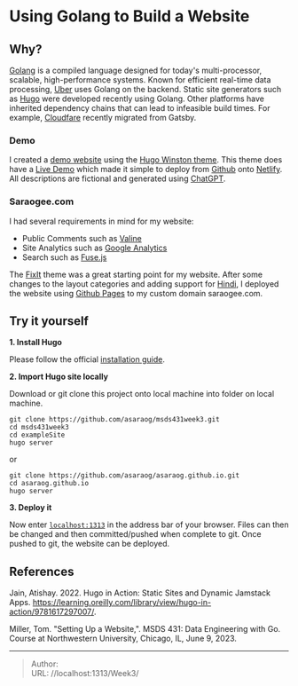 # Using Golang to Build a Website

## Why?

[Golang](https://go.dev/) is a compiled language designed for today&#39;s multi-processor, scalable, high-performance systems. Known for efficient real-time data processing, [Uber](https://github.com/uber-go/guide) uses Golang on the backend. Static site generators such as [Hugo](https://gohugo.io) were developed recently using Golang. Other platforms have inherited dependency chains that can lead to infeasible build times. For example, [Cloudfare](https://blog.cloudflare.com/new-dev-docs) recently migrated from Gatsby.

### Demo

I created a [demo website](autonotes.netlify.app) using the [Hugo Winston theme](https://themes.gohugo.io/themes/hugo-winston-theme/). This theme does have a [Live Demo](https://hugo-winston.netlify.app/) which made it simple to deploy from [Github](https://github.com/asaraog/msds431week3) onto [Netlify](https://www.netlify.com/). All descriptions are fictional and generated using [ChatGPT](https://chat.openai.com/).

### Saraogee.com

I had several requirements in mind for my website:
- Public Comments such as [Valine](https://valine.js.org/en/)
- Site Analytics such as [Google Analytics](https://developers.google.com/analytics/)
- Search such as [Fuse.js](https://www.fusejs.io/)

The [FixIt](https://themes.gohugo.io/themes/fixit/) theme was a great starting point for my website. After some changes to the layout categories and adding support for [Hindi](https://github.com/hugo-fixit/FixIt/commit/dfeaf0e9a7c2a34e32b259e41dd4d48dfdb61ae7), I deployed the website using [Github Pages](https://github.com/asaraog/asaraog.github.io/deployments) to my custom domain saraogee.com.

## Try it yourself

**1. Install Hugo**

Please follow the official [installation guide](https://gohugo.io/getting-started/installing/).

**2. Import Hugo site locally**

Download or git clone this project onto local machine into folder on local machine.

```
git clone https://github.com/asaraog/msds431week3.git
cd msds431week3
cd exampleSite
hugo server
```
or

```
git clone https://github.com/asaraog/asaraog.github.io.git
cd asaraog.github.io
hugo server
```

**3. Deploy it**

Now enter [`localhost:1313`](http://localhost:1313) in the address bar of your browser. Files can then be changed and then committed/pushed when complete to git. Once pushed to git, the website can be deployed.

## References
Jain, Atishay. 2022. Hugo in Action: Static Sites and Dynamic Jamstack Apps. https://learning.oreilly.com/library/view/hugo-in-action/9781617297007/.

Miller, Tom. &#34;Setting Up a Website,&#34;. MSDS 431: Data Engineering with Go. Course at Northwestern University, Chicago, IL, June 9, 2023.


---

> Author:   
> URL: //localhost:1313/Week3/  

